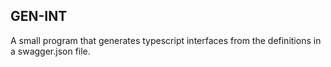 ## GEN-INT

A small program that generates typescript interfaces from the definitions in a swagger.json file.
